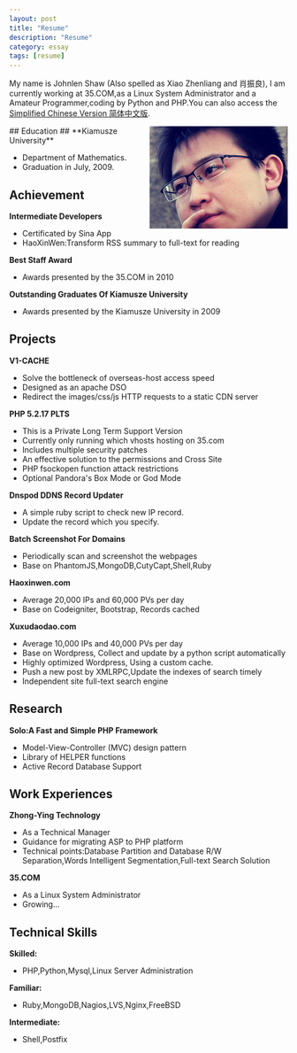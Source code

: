 ```yaml
---
layout: post
title: "Resume"
description: "Resume"
category: essay
tags: [resume]
---
```


My name is Johnlen Shaw (Also spelled as Xiao Zhenliang and 肖振良), I am currently working at 35.COM,as a Linux System Administrator and a Amateur Programmer,coding by Python and PHP.You can also access the [Simplified Chinese Version 简体中文版](/resumecn/).

<img src="/assets/images/jsm.png" style="float:right">
## Education ##
**Kiamusze University**

* Department of Mathematics.
* Graduation in July, 2009.

## Achievement ##
**Intermediate Developers**

* Certificated by Sina App
* HaoXinWen:Transform RSS summary to full-text for reading

**Best Staff Award**

* Awards presented by the 35.COM in 2010

**Outstanding Graduates Of Kiamusze University**

* Awards presented by the Kiamusze University in 2009

## Projects ##
**V1-CACHE**

* Solve the bottleneck of overseas-host access speed
* Designed as an apache DSO 
* Redirect the images/css/js HTTP requests to a static CDN server

**PHP 5.2.17 PLTS**

* This is a Private Long Term Support Version
* Currently only running which vhosts hosting on 35.com
* Includes multiple security patches
* An effective solution to the permissions and Cross Site
* PHP fsockopen function attack restrictions
* Optional Pandora's Box Mode or God Mode

**Dnspod DDNS Record Updater**

* A simple ruby script to check new IP record.
* Update the record which you specify.

**Batch Screenshot For Domains**

* Periodically scan and screenshot the webpages
* Base on PhantomJS,MongoDB,CutyCapt,Shell,Ruby

**Haoxinwen.com**

* Average 20,000 IPs and 60,000 PVs per day
* Base on Codeigniter, Bootstrap, Records cached

**Xuxudaodao.com**

* Average 10,000 IPs and 40,000 PVs per day
* Base on Wordpress, Collect and update by a python script automatically
* Highly optimized Wordpress, Using a custom cache.
* Push a new post by XMLRPC,Update the indexes of search timely
* Independent site full-text search engine
## Research ##
**Solo:A Fast and Simple PHP Framework**

* Model-View-Controller (MVC) design pattern
* Library of HELPER functions
* Active Record Database Support

## Work Experiences ##
**Zhong-Ying Technology**

* As a Technical Manager
* Guidance for migrating ASP to PHP platform
* Technical points:Database Partition and Database R/W Separation,Words Intelligent Segmentation,Full-text Search Solution

**35.COM**

* As a Linux System Administrator
* Growing...

## Technical Skills ##
**Skilled:**

* PHP,Python,Mysql,Linux Server Administration

**Familiar:** 

* Ruby,MongoDB,Nagios,LVS,Nginx,FreeBSD

**Intermediate:**

* Shell,Postfix
